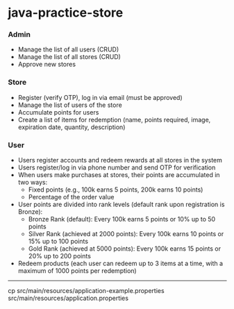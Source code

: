 # java-practice-store

### Admin

- Manage the list of all users (CRUD)
- Manage the list of all stores (CRUD)
- Approve new stores

### Store

- Register (verify OTP), log in via email (must be approved)
- Manage the list of users of the store
- Accumulate points for users
- Create a list of items for redemption (name, points required, image, expiration date, quantity, description)

### User

- Users register accounts and redeem rewards at all stores in the system
- Users register/log in via phone number and send OTP for verification
- When users make purchases at stores, their points are accumulated in two ways:
  - Fixed points (e.g., 100k earns 5 points, 200k earns 10 points)
  - Percentage of the order value
- User points are divided into rank levels (default rank upon registration is Bronze):
  - Bronze Rank (default): Every 100k earns 5 points or 10% up to 50 points
  - Silver Rank (achieved at 2000 points): Every 100k earns 10 points or 15% up to 100 points
  - Gold Rank (achieved at 5000 points): Every 100k earns 15 points or 20% up to 200 points
- Redeem products (each user can redeem up to 3 items at a time, with a maximum of 1000 points per redemption)

---

cp src/main/resources/application-example.properties src/main/resources/application.properties
